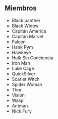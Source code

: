 ## Miembros

* Black panther
* Black Widow
* Capitán America
* Capitán Marvel
* Falcon
* Hank Pym
* Hawkeye
* Hulk Sin Conciencia
* Iron Man
* Luke Cage
* QuickSilver
* Scarlet Witch
* Spider Woman
* Thor
* Vision
* Wasp
* Antman
* Nick Fury
